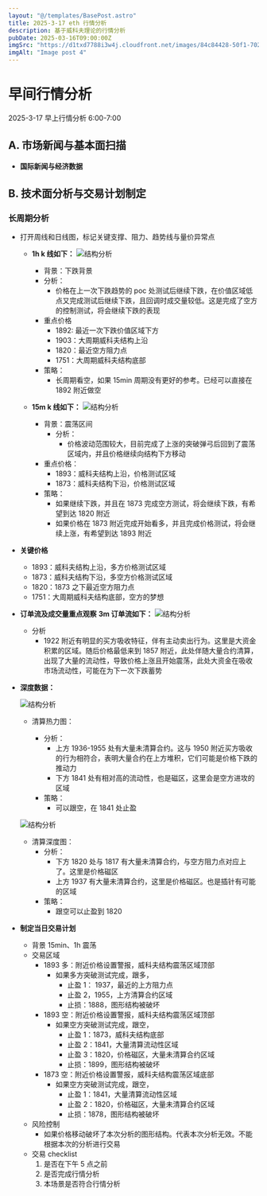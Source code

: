 ```yaml
---
layout: "@/templates/BasePost.astro"
title: 2025-3-17 eth 行情分析
description: 基于威科夫理论的行情分析
pubDate: 2025-03-16T09:00:00Z
imgSrc: "https://d1txd7788i3w4j.cloudfront.net/images/84c84428-50f1-7025-b778-548a97e9da87/2025-03-16/1742164732368-tradingview15m.jpg"
imgAlt: "Image post 4"
---
```


# 早间行情分析

2025-3-17 早上行情分析 6:00-7:00

## A. 市场新闻与基本面扫描

- **国际新闻与经济数据**

## B. 技术面分析与交易计划制定

### 长周期分析

- 打开周线和日线图，标记关键支撑、阻力、趋势线与量价异常点

  - **1h k 线如下：**
    ![结构分析](https://d1txd7788i3w4j.cloudfront.net/images/84c84428-50f1-7025-b778-548a97e9da87/2025-03-16/1742164732686-tradingview1h.jpg)

    - 背景：下跌背景
    - 分析：
      - 价格在上一次下跌趋势的 poc 处测试后继续下跌，在价值区域低点又完成测试后继续下跌，且回调时成交量较低。这是完成了空方的控制测试，将会继续下跌的表现
    - 重点价格
      - 1892: 最近一次下跌价值区域下方
      - 1903：大周期威科夫结构上沿
      - 1820：最近空方阻力点
      - 1751：大周期威科夫结构底部
    - 策略：
      - 长周期看空，如果 15min 周期没有更好的参考。已经可以直接在 1892 附近做空

  - **15m k 线如下：**
    ![结构分析](https://d1txd7788i3w4j.cloudfront.net/images/84c84428-50f1-7025-b778-548a97e9da87/2025-03-16/1742164732368-tradingview15m.jpg)
    - 背景：震荡区间
      - 分析：
        - 价格波动范围较大，目前完成了上涨的突破弹弓后回到了震荡区域内，并且价格继续向结构下方移动
    - 重点价格：
      - 1893：威科夫结构上沿，价格测试区域
      - 1873：威科夫结构下沿，价格测试区域
    - 策略：
      - 如果继续下跌，并且在 1873 完成空方测试，将会继续下跌，有希望到达 1820 附近
      - 如果价格在 1873 附近完成开始看多，并且完成价格测试，将会继续上涨，有希望到达 1893 附近

- **关键价格**
  - 1893：威科夫结构上沿，多方价格测试区域
  - 1873：威科夫结构下沿，多空方价格测试区域
  - 1820：1873 之下最近空方阻力点
  - 1751：大周期威科夫结构底部，空方的梦想
- **订单流及成交量重点观察**
  **3m 订单流如下：**
  ![结构分析](https://d1txd7788i3w4j.cloudfront.net/images/84c84428-50f1-7025-b778-548a97e9da87/2025-03-16/1742164728679-tradinglite3m.jpg)
  - 分析
    - 1922 附近有明显的买方吸收特征，伴有主动卖出行为。这里是大资金积累的区域。随后价格最低来到 1857 附近，此处伴随大量合约清算，出现了大量的流动性，导致价格上涨且开始震荡，此处大资金在吸收市场流动性，可能在为下一次下跌蓄势
- **深度数据：**

  ![结构分析](https://d1txd7788i3w4j.cloudfront.net/images/84c84428-50f1-7025-b778-548a97e9da87/2025-03-16/1742164728661-hyblock-liq-heat.jpg)

  - 清算热力图：

    - 分析：
      - 上方 1936-1955 处有大量未清算合约。这与 1950 附近买方吸收的行为相符合，表明大量合约在上方堆积，它们可能是价格下跌的推动力
      - 下方 1841 处有相对高的流动性，也是磁区，这里会是空方进攻的区域
    - 策略：
      - 可以跟空，在 1841 处止盈

  ![结构分析](https://d1txd7788i3w4j.cloudfront.net/images/84c84428-50f1-7025-b778-548a97e9da87/2025-03-16/1742164728534-hyblock-liq-level.jpg)

  - 清算深度图：
    - 分析：
      - 下方 1820 处与 1817 有大量未清算合约，与空方阻力点对应上了。这里是价格磁区
      - 上方 1937 有大量未清算合约，这里是价格磁区。也是插针有可能的区域
    - 策略：
      - 跟空可以止盈到 1820

- **制定当日交易计划**
  - 背景
    15min、1h 震荡
  - 交易区域
    - 1893 多：附近价格设置警报，威科夫结构震荡区域顶部
      - 如果多方突破测试完成，跟多，
        - 止盈 1： 1937，最近的上方阻力点
        - 止盈 2，1955，上方清算合约区域
        - 止损：1888，图形结构被破坏
    - 1893 空：附近价格设置警报，威科夫结构震荡区域顶部
      - 如果空方突破测试完成，跟空，
        - 止盈 1：1873，威科夫结构底部
        - 止盈 2：1841，大量清算流动性区域
        - 止盈 3：1820，价格磁区，大量未清算合约区域
        - 止损：1899，图形结构被破坏
    - 1873 空：附近价格设置警报，威科夫结构震荡区域底部
      - 如果空方突破测试完成，跟空，
        - 止盈 1：1841，大量清算流动性区域
        - 止盈 2：1820，价格磁区，大量未清算合约区域
        - 止损：1878，图形结构被破坏
  - 风险控制
    - 如果价格移动破坏了本次分析的图形结构。代表本次分析无效。不能根据本次的分析进行交易
  - 交易 checklist
    1. 是否在下午 5 点之前
    2. 是否完成行情分析
    3. 本场景是否符合行情分析
